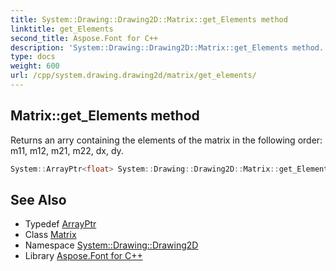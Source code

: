 ```yaml
---
title: System::Drawing::Drawing2D::Matrix::get_Elements method
linktitle: get_Elements
second_title: Aspose.Font for C++
description: 'System::Drawing::Drawing2D::Matrix::get_Elements method. Returns an arry containing the elements of the matrix in the following order: m11, m12, m21, m22, dx, dy in C++.'
type: docs
weight: 600
url: /cpp/system.drawing.drawing2d/matrix/get_elements/
---
```

## Matrix::get_Elements method


Returns an arry containing the elements of the matrix in the following order: m11, m12, m21, m22, dx, dy.

```cpp
System::ArrayPtr<float> System::Drawing::Drawing2D::Matrix::get_Elements() const
```

## See Also

* Typedef [ArrayPtr](../../../system/arrayptr/)
* Class [Matrix](../)
* Namespace [System::Drawing::Drawing2D](../../)
* Library [Aspose.Font for C++](../../../)
